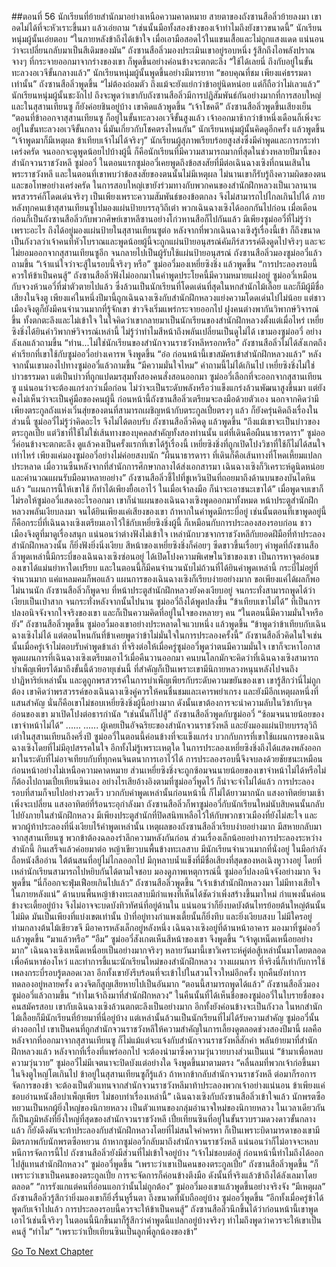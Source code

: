 ##ตอนที่ 56 นักเรียนที่ย้ายสำนักมาอย่างเหนือความคาดหมาย
สายตาของถังซานสือลิ่วย้ายลงมา เขาอดไม่ได้ที่จะหัวเราะขึ้นมา แล้วเอ่ยถาม “เช่นนั้นมือทั้งสองข้างของเจ้าทำไมถึงยังขาวขนาดนี้”
นักเรียนหนุ่มผู้นั้นเอ่ยตอบ “ในภายหลังข้าถึงได้เข้าใจ เมื่อเอามือสอดไว้ในแขนเสื้อและไม่ถูกแสงแดด แน่นอนว่าจะเปลี่ยนกลับมาเป็นสีเดิมของมัน”
ถังซานสือลิ่วมองประเมินเขาอยู่รอบหนึ่ง รู้สึกถึงไอพลังปราณจางๆ ที่กระจายออกมาจากร่างของเขา ก็พูดขึ้นอย่างค่อนข้างจะตกตะลึง “ใช้ได้เลยนี่ ถึงกับอยู่ในขั้นทะลวงอเวจีขั้นกลางแล้ว”
นักเรียนหนุ่มผู้นั้นพูดขึ้นอย่างมีมารยาท “ขอบคุณที่ชม เพียงแค่ธรรมดาเท่านั้น”
ถังซานสือลิ่วพูดขึ้น “ไม่ต้องถ่อมตัว ถึงแม้จะยังแย่กว่าข้าอยู่นิดหน่อย แต่ก็ถือว่าไม่เลวแล้ว”
นักเรียนหนุ่มผู้นั้นชะงักไป ถึงจะพูดว่าเขากับถังซานสือลิ่วมีการปฏิสัมพันธ์กันอย่างมากที่การสอบใหญ่และในสุสานเทียนซู ก็ยังค่อยชินอยู่บ้าง เขาคิดแล้วพูดขึ้น “เจ้าโชคดี”
ถังซานสือลิ่วพูดขึ้นเสียงเย็น “ตอนที่ข้าออกจาสุสานเทียนซู ก็อยู่ในขั้นทะลวงอเวจีขั้นสูงแล้ว เจ้าออกมาช้ากว่าข้าหนึ่งเดือนก็เพิ่งจะอยู่ในขั้นทะลวงอเวจีขั้นกลาง นี่มันเกี่ยวกับโชคตรงไหนกัน”
นักเรียนหนุ่มผู้นั้นคิดดูอีกครั้ง แล้วพูดขึ้น “เจ้าพูดมาก็มีเหตุผล ข้าเทียบเจ้าไม่ได้จริงๆ”
นักเรียนผู้สุภาพเรียบร้อยสูงส่งซึ่งมีคำพูดและการกระทำเคร่งครัด จนออกจะดูพูดน้อยไปบ้างผู้นี้ ก็คือนักเรียนที่มีความสามารถมากที่สุดในช่วงหลายปีมานี้ของสำนักจวนราชวังหลี ซูม่ออวี๋
ในตอนแรกซูม่ออวี๋เคยพูดถึงข้อสงสัยที่มีต่อเฉินฉางเซิงที่ถนนเสินในพระราชวังหลี และในตอนที่เขาพบว่าข้อสงสัยของตนนั้นไม่มีเหตุผล ไม่นานเขาก็รับรู้ถึงความผิดของตน และขอโทษอย่างเคร่งครัด ในการสอบใหญ่เขายังร่วมทางกับพวกคนของสำนักฝึกหลวงเป็นเวลานาน พรสวรรค์ก็โดดเด่นจริงๆ เป็นเพียงเพราะความสัมพันธ์ของข้อตกลง จึงไม่สามารถไปไกลเกินไปได้ ภายหลังทุกคนเข้าสุสานเทียนซูไปมองแผ่นป้ายบรรลุวิถีเต๋า พวกเฉินฉางเซิงได้ออกกันไปก่อน เมื่อเดือนก่อนก็เป็นถังซานสือลิ่วกับพวกศิษย์เขาหลีซานอย่างโก่วหานสือก็ไปกันแล้ว มีเพียงซูม่ออวี๋ที่ไม่รู้ว่าเพราะอะไร ถึงได้อยู่มองแผ่นป้ายในสุสานเทียนซูต่อ หลังจากที่พวกเฉินฉางเซิงรู้เรื่องนี้เข้า ก็ถึงขนาดเป็นกังวลว่าเจ้าคนที่หัวโบราณและพูดน้อยผู้นี้จะถูกแผ่นป้ายอนุสรณ์คัมภีร์สวรรค์ดึงดูดไปจริงๆ และจะไม่ยอมออกจากสุสานเทียนซูอีก จนกลายไปเป็นผู้รับใช้แผ่นป้ายอนุสรณ์
ถังซานสือลิ่วมองซูม่ออวี๋แล้วถามขึ้น “เจ้าแน่ใจว่าจะสู้ในรอบนี้จริงๆ หรือ”
ซูม่ออวี๋มองเหยี่ยซิงชิ่ง แล้วพูดขึ้น “การประลองรอบนี้ควรให้ข้าเป็นคนสู้”
ถังซานสือลิ่วฟังไม่ออกมาในคำพูดประโยคนี้มีความหมายแฝงอยู่
ซูม่ออวี๋เหมือนกับจวงห้วนอวี่ที่ฆ่าตัวตายไปแล้ว ซึ่งล้วนเป็นนักเรียนที่โดดเด่นที่สุดในหกสำนักไม้เลื้อย และก็มีผู้มีชื่อเสียงในจิงตู เพียงแค่ในหนึ่งปีมานี้ถูกเฉินฉางเซิงกับสำนักฝึกหลวงแย่งความโดดเด่นไปไม่น้อย แต่ชาวเมืองจิงตูก็ยังมีคนจำนวนมากที่รู้จักเขา ข่าวจึงเริ่มแพร่กระจายออกไป ฝูงคนต่างพากันวิพากษ์วิจารณ์ขึ้น ทั้งตกตะลึงและไม่เข้าใจ ในใจคิดว่าเขากลายมาเป็นนักเรียนของสำนักฝึกหลวงตั้งแต่เมื่อไหร่
เหยี่ยซิงชิ่งได้ยินคำวิพากษ์วิจารณ์เหล่านี้ ไม่รู้ว่าทำไมสีหน้าถึงพลันเปลี่ยนเป็นดูไม่ได้ เขามองซูม่ออวี๋ อย่างลังเลแล้วถามขึ้น “ท่าน...ไม่ใช่นักเรียนของสำนักจวนราชวังหลีหรอกหรือ”
ถังซานสือลิ่วไม่ได้สังเกตถึงคำเรียกที่เขาใช้กับซูม่ออวี๋อย่างเคารพ จึงพูดขึ้น “อ๋อ ก่อนหน้านี้เขาสมัครเข้าสำนักฝึกหลวงแล้ว”
หลังจากนั้นเขามองไปทางซูม่ออวี๋แล้วถามขึ้น “มีความมั่นใจไหม”
คำถามนี้ไม่ได้เกินไป เหยี่ยซิงชิ่งไม่ใช่บ่าวธรรมดา แต่เป็นบ่าวที่ถูกแปดมรสุมทั้งสองคนสั่งสอนออกมา
ซูม่ออวี๋เลือกที่จะออกจากสุสานเทียนซู แน่นอนว่าจะต้องแกร่งกว่าเมื่อก่อน ไม่ว่าจะเป็นระดับพลังหรือว่าแข็งแกร่งล้วนพัฒนาสูงขึ้นมา แต่ยังคงไม่เห็นว่าจะเป็นคู่มือของคนผู้นี้
ก่อนหน้านี้ถังซานสือลิ่วเตรียมจะลงมือด้วยตัวเอง นอกจากคิดว่ามีเพียงตระกูลถังแห่งเวิ่นสุ่ยของตนที่สามารถเผชิญหน้ากับตระกูลเปี๋ยตรงๆ แล้ว ก็ยังครุ่นคิดถึงเรื่องในส่วนนี้
ซูม่ออวี๋ไม่รู้ว่าคิดอะไร จึงไม่ได้ตอบรับ
ถังซานสือลิ่วคิดดู แล้วพูดขึ้น “ถึงแม้เขาจะเป็นบ่าวของตระกูลเปี๋ย แต่วิชาที่ใช้ไม่ใช่เส้นทางของบุคคลสำคัญทั้งสองท่านนั้น แต่ที่เดินคือผืนนาธารดารา”
ซูม่ออวี๋ค่อนข้างจะตกตะลึง ดูแล้วคงเป็นครั้งแรกที่เขาได้รู้เรื่องนี้
เหยี่ยซิงชิ่งที่ถูกเปิดโปงวิชาที่ใช้ก็ไม่ได้สนใจเท่าไหร่ เพียงแค่มองซูม่ออวี๋อย่างไม่ค่อยสงบนัก
“ผืนนาธารดารา ที่เดินก็คือเส้นทางที่โหดเหี้ยมแปลกประหลาด เมื่อวานซืนหลังจากที่สำนักการศึกษากลางได้ส่งเอกสารมา เฉินฉางเซิงก็วิเคราะห์ดูนิดหน่อย และคำนวณแผนรับมือมาหลายอย่าง”
ถังซานสือลิ่วชี้ไปที่ชูเหวินปินที่ถอยมาถึงด้านบนของบันไดหินแล้ว “แผนการนี้ให้เขาใช้ ก็ทำได้เพียงยื้อเอาไว้ ในเมื่อเจ้าลงมือ ก็น่าจะเอาชนะเขาได้”
เมื่อพูดจบเขาก็ไม่รอให้ซูม่ออวี๋แสดงอะไรออกมา เขาก็นำแผนของเฉินฉางเซิงพูดออกมาทั้งหมด
หน้าประตูสำนักฝึกหลวงพลันเงียบลงมา จนได้ยินเพียงแค่เสียงของเขา
ถ้าหากในคำพูดมีกระบี่อยู่ เช่นนั้นตอนที่เขาพูดอยู่นี้ ก็คือกระบี่ที่เฉินฉางเซิงเตรียมเอาไว้ใช้กับเหยี่ยซิงชิ่งผู้นี้
ก็เหมือนกับการประลองสองรอบก่อน
ชาวเมืองจิงตูที่มาดูเรื่องสนุก แน่นอนว่าต่างฟังไม่เข้าใจ
เหล่านักบวชจากราชวังหลีกับยอดฝีมือที่ท้าประลองสำนักฝึกหลวงนั้น ก็ยิ่งฟังยิ่งนิ่งเงียบ
สีหน้าของเหยี่ยซิงชิ่งก็ค่อยๆ ซีดขาวขึ้นเรื่อยๆ
คำพูดที่ถังซานสือลิ่วพูดเหล่านี้มีกระบี่ของเฉินฉางเซิงซ่อนอยู่ ได้เปิดโปงความพิเศษในวิชาของเขา เป็นการหาจุดอ่อนของเขาได้แม่นยำหาใดเปรียบ
และในตอนนี้ก็มีคนจำนวนนับไม่ถ้วนที่ได้ยินคำพูดเหล่านี้
กระบี่ไม่อยู่ที่จำนวนมาก แค่แหลมคมก็พอแล้ว แผนการของเฉินฉางเซิงก็เรียบง่ายอย่างมาก ขอเพียงแค่ได้ผลก็พอ
ไม่นานนัก ถังซานสือลิ่วก็พูดจบ
ที่หน้าประตูสำนักฝึกหลวงยังคงเงียบอยู่ จนกระทั่งสามารถพูดได้ว่าเงียบเป็นเป่าสาก
จนกระทั่งหลังจากนั้นไปนาน ซูม่ออวี๋ถึงได้พูดปลงขึ้น “ข้าเทียบเขาไม่ได้”
ที่เป็นการปลงอนิจจังจากใจจริงของเขา
และก็เป็นความคิดที่อยู่ในใจของหลายๆ คน
“ในตอนนี้มีความมั่นใจหรือยัง” ถังซานสือลิ่วพูดขึ้น
ซูม่ออวี๋มองเขาอย่างประหลาดใจแวบหนึ่ง แล้วพูดขึ้น “ข้าพูดว่าข้าเทียบกับเฉินฉางเซิงไม่ได้ แต่ตอนไหนกันที่ข้าเคยพูดว่าข้าไม่มั่นใจในการประลองครั้งนี้”
ถังซานสือลิ่วคิดในใจเช่นนั้นเมื่อครู่เจ้าไม่ตอบรับคำพูดข้าเล่า
ที่จริงต่อให้เมื่อครู่ซูม่ออวี๋พูดว่าตนมีความมั่นใจ เขาก็จะหาโอกาสพูดแผนการที่เฉินฉางเซิงเตรียมเอาไว้เมื่อคืนวานออกมา
คนบนโลกมักจะคิดว่าที่เฉินฉางเซิงสามารถบำเพ็ญเพียรได้มาถึงขั้นนี้ด้วยอายุเช่นนี้ ที่สำคัญก็เป็นเพราะเขามีนิกายหลวงหนุนหลังไปจนถึงปาฏิหาริย์เหล่านั้น และดูถูกพรสวรรค์ในการบำเพ็ญเพียรกับระดับความขยันของเขา
เขารู้สึกว่านี่ไม่ถูกต้อง เขาคิดว่าพรสวรรค์ของเฉินฉางเซิงคู่ควรให้คนชื่นชมและเคารพยำเกรง
และยังมีอีกเหตุผลหนึ่งที่แสนสำคัญ นั่นก็คือเขาไม่ชอบเหยี่ยซิงชิ่งผู้นี้อย่างมาก ดังนั้นเขาต้องการจะนำความลับในวิชากับจุดอ่อนของเขา มาเปิดโปงต่อธารกำนัล
“เช่นนั้นก็ไปสู้” ถังซานสือลิ่วพูดกับซูม่ออวี๋ “ซ้อมจนนายน้อยของเขาจำหน้าไม่ได้”
......
......
ผู้เคยเป็นอัจฉริยะของสำนักจวนราชวังหลี และยังมองแผ่นป้ายบรรลุวิถีเต๋าในสุสานเทียนถึงครึ่งปี ซูม่ออวี๋ในตอนนี้ค่อนข้างที่จะแข็งแกร่ง บวกกับการที่เขาใช้แผนการของเฉินฉางเซิงโดยที่ไม่มีอุปสรรคในใจ อีกทั้งไม่รู้เพราะเหตุใด ในการประลองเหยี่ยซิงชิ่งถึงได้แสดงพลังออกมาในระดับที่ไม่อาจเทียบกับที่ทุกคนจินตนาการเอาไว้ได้ การประลองรอบนี้จึงจบลงด้วยชัยชนะเหมือนก่อนหน้าอย่างไม่เหนือความคาดหมาย
ส่วนเหยี่ยซิงชิ่งจะถูกซ้อมจนนายน้อยของเขาจำหน้าไม่ได้หรือไม่ ก็ต้องไปถามเปี๋ยเทียนซินเอง อย่างไรเสียอ้างอิงตามที่ซูม่ออวี๋พูดไว้ ก็น่าจะจำไม่ได้แล้ว
การประลองรอบที่สามก็จบไปอย่างรวดเร็ว บวกกับคำพูดเหล่านั้นก่อนหน้านี้ ก็ไม่ได้ยาวมากนัก แสงอาทิตย์ยามเช้าเพิ่งจะเปลี่ยน แสงอาทิตย์ที่ร้อนระอุกำลังมา ถังซานสือลิ่วก็พาซูม่ออวี๋กับนักเรียนใหม่นับสิบคนนั้นกลับไปยังภายในสำนักฝึกหลวง มีเพียงประตูสำนักที่ปิดสนิทเหลือไว้ให้กับพวกชาวเมืองที่ยังไม่สะใจ และพวกผู้ท้าประลองที่นิ่งเงียบไร้คำพูดเหล่านั้น
เหตุผลของถังซานสือลิ่วเรียบง่ายอย่างมาก มีสหายกลับมาจากสุสานเทียนซู พวกข้าต้องฉลองรำลึกความหลังกันก่อน ส่วนเรื่องเล็กน้อยอย่างการประลองระหว่างสำนักนี้ กินเสร็จแล้วค่อยมาต่อ
หญ้าเขียวบนพื้นข้างทะเลสาบ มีนักเรียนจำนวนมากที่นั่งอยู่ ในมือกำลังถือหนังสืออ่าน ใต้ต้นสนที่อยู่ไม่ไกลออกไป มีกุหลาบน้ำแข็งที่มีชื่อเสียงที่สุดของหอเฉิงหูวางอยู่ โดยที่เหล่านักเรียนสามารถไปหยิบกันได้ตามใจชอบ
มองดูภาพเหตุการณ์นี้ ซูม่ออวี๋ปลงอนิจจังอย่างมาก จึงพูดขึ้น “นี่ก็ออกจะฟุ่มเฟือยเกินไปแล้ว”
ถังซานสือลิ่วพูดขึ้น “เจ้าเข้าสำนักฝึกหลวงมา ไม่มีทางเสียใจในภายหลังแน่”
ด้านบนพื้นหญ้าข้างทะเลสาบมีกำแพงที่เห็นได้ชัดว่าเพิ่งสร้างขึ้นมาใหม่ กำแพงนั้นค่อนข้างจะเตี้ยอยู่บ้าง จึงไม่อาจจะบดบังทิวทัศน์ที่อยู่ด้านใน แน่นอนว่าก็ยิ่งบดบังต้นไทรย้อยต้นใหญ่ต้นนั้นไม่มิด มันเป็นเพียงที่แบ่งเขตเท่านั้น
ป่าที่อยู่ทางกำแพงเตี้ยนั้นก็ยิ่งทึบ และยิ่งเงียบสงบ ไม่มีใครอยู่
ท่ามกลางต้นไม้เขียวขจี มีอาคารหลังเล็กอยู่หลังหนึ่ง เฉินฉางเซิงอยู่ที่ด้านหน้าอาคาร มองมาที่ซูม่ออวี๋แล้วพูดขึ้น “มาแล้วหรือ”
“อืม” ซูม่ออวี๋สังเกตเห็นสีหน้าของเขา จึงพูดขึ้น “เจ้าดูเหน็ดเหนื่อยอย่างมาก”
เฉินฉางเซิงเหน็ดเหนื่อยเป็นอย่างมากจริงๆ หลายวันมานี้เขาวิเคราะห์คู่ต่อสู้เหล่านั้นมาโดยตลอด เพื่อค้นหาช่องโหว่ และทำการชี้แนะนักเรียนใหม่ของสำนักฝึกหลวง วางแผนการ ที่จริงนี่ก็เท่ากับการใช้เพลงกระบี่รอบรู้ตลอดเวลา อีกทั้งเขายังรีบร้อนที่จะเข้าไปในสวนโจวใหม่อีกครั้ง ทุกคืนยังทำการทดลองอยู่หลายครั้ง ดวงจิตก็สูญเสียหายไปเป็นอันมาก
“ตอนนี้สามารถพูดได้แล้ว” ถังซานสือลิ่วมองซูม่ออวี๋แล้วถามขึ้น “ทำไมเจ้าถึงมาที่สำนักฝึกหลวง”
ในคืนนั้นที่ได้เห็นชื่อของซูม่ออวี๋ในใบรายชื่อของคนสมัครสอบ เขากับเฉินฉางเซิงล้วนตกตะลึงเป็นอย่างมาก อีกทั้งยังค่อนข้างจะเป็นกังวล
ในหกสำนักไม้เลื้อยก็มีนักเรียนที่ย้ายมาที่นี่อยู่บ้าง แต่เหล่านั้นล้วนเป็นนักเรียนที่ไม่ได้รับความสำคัญ ซูม่ออวี๋นั้นต่างออกไป เขาเป็นคนที่ถูกสำนักจวนราชวังหลีให้ความสำคัญในการเลี้ยงดูตลอดช่วงสองปีมานี้ ผลคือหลังจากที่ออกมาจากสุสานเทียนซู ก็ไม่แม้แต่จะแจ้งกับสำนักจวนราชวังหลีสักคำ พลันย้ายมาที่สำนักฝึกหลวงแล้ว หลังจากที่เรื่องที่แพร่ออกไป จะต้องนำมาซึ่งความวุ่นวายบางส่วนเป็นแน่
“ข้ามาเพื่อหลบความวุ่นวาย” ซูม่ออวี๋ไม่มีเจตนาจะปิดบังแต่อย่างใด จึงพูดขึ้นมาตามตรง “คลื่นลมที่พวกเจ้าก่อขึ้นมาในจิงตูใหญ่โตเกินไป ข้าอยู่ในสุสานเทียนซูก็รู้แล้ว ถ้าหากข้ากลับสำนักจวนราชวังหลี ต่อมาก็รอการจัดการของข้า จะต้องเป็นตัวแทนจากสำนักจวนราชวังหลีมาท้าประลองพวกเจ้าอย่างแน่นอน ข้าเพียงแค่ชอบอ่านหนังสือบำเพ็ญเพียร ไม่ชอบทำเรื่องเหล่านี้”
เฉินฉางเซิงกับถังซานสือลิ่วเข้าใจแล้ว
นักพรตซือหยวนเป็นหกผู้ยิ่งใหญ่ของนิกายหลวง เป็นตัวแทนของกลุ่มอำนาจใหม่ของนิกายหลวง ในเวลาเดียวกันก็เป็นภูมิหลังที่ยิ่งใหญ่ที่สุดของสำนักจวนราชวังหลี
เปี๋ยเทียนซินที่อยู่ในขั้นรวบรวมดวงดาวขั้นกลางแล้ว ก็ยังดึงดันจะท้าประลองกับสำนักฝึกหลวงโดยที่ไม่สนใจคำครหา ก็เป็นเพราะบิดามารดาของเขามีมิตรภาพกับนักพรตซือหยวน
ถ้าหากซูม่ออวี๋กลับมาถึงสำนักจวนราชวังหลี แน่นอนว่าก็ไม่อาจจะหลบหนีการจัดการนี้ไป
ถังซานสือลิ่วยังมีส่วนที่ไม่เข้าใจอยู่บ้าง “เจ้าไม่ชอบต่อสู้ ก่อนหน้านี้ทำไมถึงได้ออกไปสู้แทนสำนักฝึกหลวง”
ซูม่ออวี๋พูดขึ้น “เพราะว่าเขาเป็นคนของตระกูลเปี๋ย”
ถังซานสือลิ่วพูดขึ้น “ก็เพราะว่าเขาเป็นคนของตระกูลเปี๋ย การจะจัดการก็ค่อนข้างตึงมือ ดังนั้นที่จริงแล้วข้าถึงได้ลังเลมาโดยตลอด”
“การรังแกแต่คนที่อ่อนแอกว่านั้นไม่ถูกต้อง” ซูม่ออวี๋มองเขาแล้วพูดขึ้นอย่างจริงจัง
“มีเหตุผล” ถังซานสือลิ่วรู้สึกว่ายิ่งมองเขาก็ยิ่งรื่นหูรื่นตา ถึงขนาดที่นับถืออยู่บ้าง
ซูม่ออวี๋พูดขึ้น “อีกทั้งเมื่อครู่ข้าได้พูดกับเจ้าไปแล้ว การประลองรอบนี้ควรจะให้ข้าเป็นคนสู้”
ถังซานสือลิ่วนึกขึ้นได้ว่าก่อนหน้านี้เขาพูดเอาไว้เช่นนี้จริงๆ ในตอนนี้นึกขึ้นมาก็รู้สึกว่าคำพูดนี้แปลกอยู่บ้างจริงๆ ทำไมถึงพูดว่าควรจะให้เขาเป็นคนสู้
“ทำไม”
“เพราะว่าเปี๋ยเทียนซินเป็นลูกพี่ลูกน้องของข้า”


[Go To Next Chapter]( ./488.md)